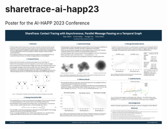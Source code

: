 # sharetrace-ai-happ23

Poster for the AI-HAPP 2023 Conference

![Imgur Image](https://github.com/cwru-xlab/sharetrace-ai-happ23/blob/main/poster.png)
